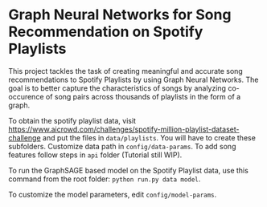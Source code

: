 # Graph Neural Networks for Song Recommendation on Spotify Playlists

This project tackles the task of creating meaningful and accurate song recommendations to Spotify Playlists by using Graph Neural Networks. The goal is to better capture the characteristics of songs by analyzing co-occurence of song pairs across thousands of playlists in the form of a graph.

To obtain the spotify playlist data, visit https://www.aicrowd.com/challenges/spotify-million-playlist-dataset-challenge and put the files in `data/playlists`. You will have to create these subfolders. Customize data path in `config/data-params`. To add song features follow steps in `api` folder (Tutorial still WIP). 

To run the GraphSAGE based model on the Spotify Playlist data, use this command from the root folder: `python run.py data model`.

To customize the model parameters, edit `config/model-params`.
